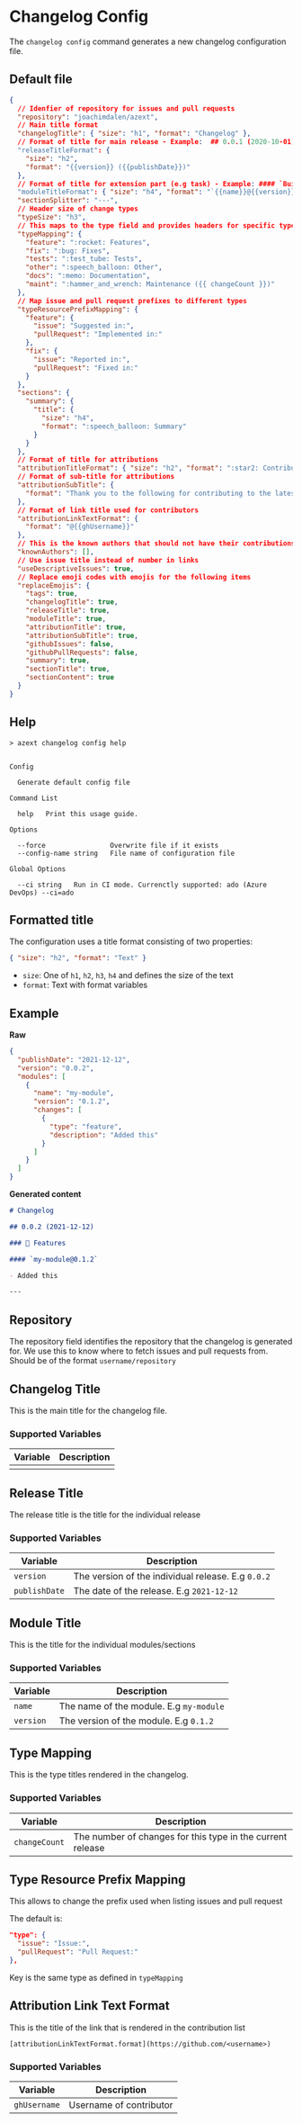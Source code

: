 # Changelog Config

The `changelog config` command generates a new changelog configuration file.

## Default file

```json
{
  // Idenfier of repository for issues and pull requests
  "repository": "joachimdalen/azext",
  // Main title format
  "changelogTitle": { "size": "h1", "format": "Changelog" },
  // Format of title for main release - Example:  ## 0.0.1 (2020-10-01)
  "releaseTitleFormat": {
    "size": "h2",
    "format": "{{version}} ({{publishDate}})"
  },
  // Format of title for extension part (e.g task) - Example: #### `BuildTaskOne@2.1.45`
  "moduleTitleFormat": { "size": "h4", "format": "`{{name}}@{{version}}`" },
  "sectionSplitter": "---",
  // Header size of change types
  "typeSize": "h3",
  // This maps to the type field and provides headers for specific types
  "typeMapping": {
    "feature": ":rocket: Features",
    "fix": ":bug: Fixes",
    "tests": ":test_tube: Tests",
    "other": ":speech_balloon: Other",
    "docs": ":memo: Documentation",
    "maint": ":hammer_and_wrench: Maintenance ({{ changeCount }})"
  },
  // Map issue and pull request prefixes to different types
  "typeResourcePrefixMapping": {
    "feature": {
      "issue": "Suggested in:",
      "pullRequest": "Implemented in:"
    },
    "fix": {
      "issue": "Reported in:",
      "pullRequest": "Fixed in:"
    }
  },
  "sections": {
    "summary": {
      "title": {
        "size": "h4",
        "format": ":speech_balloon: Summary"
      }
    }
  },
  // Format of title for attributions
  "attributionTitleFormat": { "size": "h2", "format": ":star2: Contributors" },
  // Format of sub-title for attributions
  "attributionSubTitle": {
    "format": "Thank you to the following for contributing to the latest release"
  },
  // Format of link title used for contributors
  "attributionLinkTextFormat": {
    "format": "@{{ghUsername}}"
  },
  // This is the known authors that should not have their contributions listed in the changelog
  "knownAuthors": [],
  // Use issue title instead of number in links
  "useDescriptiveIssues": true,
  // Replace emoji codes with emojis for the following items
  "replaceEmojis": {
    "tags": true,
    "changelogTitle": true,
    "releaseTitle": true,
    "moduleTitle": true,
    "attributionTitle": true,
    "attributionSubTitle": true,
    "githubIssues": false,
    "githubPullRequests": false,
    "summary": true,
    "sectionTitle": true,
    "sectionContent": true
  }
}
```

## Help

```text
> azext changelog config help
```

[//]: # "#help-definition[command=changelog,config,help]"

```text

Config

  Generate default config file

Command List

  help   Print this usage guide.

Options

  --force                Overwrite file if it exists
  --config-name string   File name of configuration file

Global Options

  --ci string   Run in CI mode. Currenctly supported: ado (Azure DevOps) --ci=ado

```

[//]: # "#help-definition[end]"

## Formatted title

The configuration uses a title format consisting of two properties:

```json
{ "size": "h2", "format": "Text" }
```

- `size`: One of `h1`, `h2`, `h3`, `h4` and defines the size of the text
- `format`: Text with format variables

## Example

**Raw**

```json
{
  "publishDate": "2021-12-12",
  "version": "0.0.2",
  "modules": [
    {
      "name": "my-module",
      "version": "0.1.2",
      "changes": [
        {
          "type": "feature",
          "description": "Added this"
        }
      ]
    }
  ]
}
```

**Generated content**

```md
# Changelog

## 0.0.2 (2021-12-12)

### 🚀 Features

#### `my-module@0.1.2`

- Added this

---
```

## Repository

The repository field identifies the repository that the changelog is generated for. We use this to know where to fetch issues and pull requests from. Should be of the format `username/repository`

## Changelog Title

This is the main title for the changelog file.

### Supported Variables

| Variable | Description |
| -------- | ----------- |
|          |             |

## Release Title

The release title is the title for the individual release

### Supported Variables

| Variable      | Description                                        |
| ------------- | -------------------------------------------------- |
| `version`     | The version of the individual release. E.g `0.0.2` |
| `publishDate` | The date of the release. E.g `2021-12-12`          |

## Module Title

This is the title for the individual modules/sections

### Supported Variables

| Variable  | Description                             |
| --------- | --------------------------------------- |
| `name`    | The name of the module. E.g `my-module` |
| `version` | The version of the module. E.g `0.1.2`  |

## Type Mapping

This is the type titles rendered in the changelog.

### Supported Variables

| Variable      | Description                                                |
| ------------- | ---------------------------------------------------------- |
| `changeCount` | The number of changes for this type in the current release |

## Type Resource Prefix Mapping

This allows to change the prefix used when listing issues and pull request

The default is:

```json
"type": {
  "issue": "Issue:",
  "pullRequest": "Pull Request:"
},
```

Key is the same type as defined in `typeMapping`

## Attribution Link Text Format

This is the title of the link that is rendered in the contribution list

`[attributionLinkTextFormat.format](https://github.com/<username>)`

### Supported Variables

| Variable     | Description             |
| ------------ | ----------------------- |
| `ghUsername` | Username of contributor |
